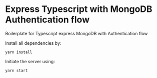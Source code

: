 # Express Typescript with MongoDB Authentication flow

Boilerplate for Typescript express MongoDB with Authentication flow

Install all dependencies by:

```
yarn install
```

Initiate the server using:
```
yarn start
```

